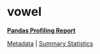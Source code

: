# vowel

[**Pandas Profiling Report**](https://epistasislab.github.io/penn-ml-benchmarks/profile/vowel.html)

[Metadata](metadata.yaml) | [Summary Statistics](summary_stats.tsv)
